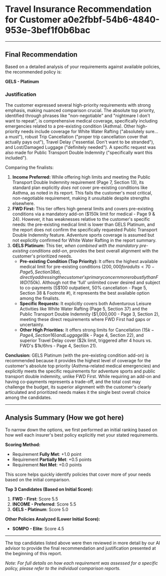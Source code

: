 # Travel Insurance Recommendation for Customer a0e2fbbf-54b6-4840-953e-3bef1f0b6bac

---

## Final Recommendation
Based on a detailed analysis of your requirements against available policies, the recommended policy is:

**GELS - Platinum**

### Justification
The customer expressed several high-priority requirements with strong emphasis, making nuanced comparison crucial. The absolute top priority, identified through phrases like "non-negotiable" and "nightmare I don't want to repeat", is comprehensive medical coverage, specifically including emergencies related to a pre-existing condition (Asthma). Other high-priority needs include coverage for White Water Rafting ("absolutely sure... a must"), robust Trip Cancellation ("proper trip cancellation cover that actually pays out"), Travel Delay ("essential. Don't want to be stranded"), and Lost/Damaged Luggage ("definitely needed"). A specific request was also made for Public Transport Double Indemnity ("specifically want this included").

Comparing the finalists:
1.  **Income Preferred:** While offering high limits and meeting the Public Transport Double Indemnity requirement (Page 7, Section 13), its standard plan explicitly *does not* cover pre-existing conditions like Asthma, as noted in its report. This fails the customer's most critical, non-negotiable requirement, making it unsuitable despite strengths elsewhere.
2.  **FWD First:** This tier offers high general limits and covers pre-existing conditions via a mandatory add-on ($150k limit for medical - Page 9 & 24). However, it has weaknesses relative to the customer's specific needs: the pre-existing medical limit is lower than GELS Platinum, and the report does not confirm the specifically requested Public Transport Double Indemnity feature. Adventure sports coverage is assumed but not explicitly confirmed for White Water Rafting in the report summary.
3.  **GELS Platinum:** This tier, *when combined with the mandatory pre-existing conditions add-on*, provides the best overall alignment with the customer's prioritized needs. 
    *   **Pre-existing Condition (Top Priority):** It offers the highest available medical limit for pre-existing conditions ($200,000 for adults <70 - Page 5, Section 38a), directly addressing the customer's primary concern more robustly than FWD ($150k). Although not the 'full' unlimited cover desired and subject to co-payments (S$100 outpatient, 50% cancellation - Page 5, Section 38 & Footnote #), it represents the best available option among the finalists.
    *   **Specific Requests:** It explicitly covers both Adventurous Leisure Activities like White Water Rafting (Page 5, Section 37) and the Public Transport Double Indemnity ($1,000,000 - Page 3, Section 2), meeting these direct requirements where FWD First had gaps or uncertainty.
    *   **Other High Priorities:** It offers strong limits for Cancellation ($15k - Page 4, Section 16) and Luggage ($8k - Page 4, Section 22), and superior Travel Delay cover ($2k limit, triggered after 4 hours vs. FWD's $1k/6hrs - Page 4, Section 21).

**Conclusion:** GELS Platinum (with the pre-existing condition add-on) is recommended because it provides the highest level of coverage for the customer's absolute top priority (Asthma-related medical emergencies) and explicitly meets the specific requirements for adventure sports and public transport double indemnity, unlike FWD First. While requiring an add-on and having co-payments represents a trade-off, and the total cost may challenge the budget, its superior alignment with the customer's clearly articulated and prioritized needs makes it the single best overall choice among the candidates.

---

## Analysis Summary (How we got here)
To narrow down the options, we first performed an initial ranking based on how well each insurer's best policy explicitly met your stated requirements.

**Scoring Method:**
- Requirement **Fully Met**: +1.0 point
- Requirement **Partially Met**: +0.5 points
- Requirement **Not Met**: +0.0 points

This score helps quickly identify policies that cover more of your needs based on the initial comparison.

**Top 3 Candidates (Based on Initial Score):**
1. **FWD - First**: Score 5.5
2. **INCOME - Preferred**: Score 5.5
3. **GELS - Platinum**: Score 5.0

**Other Policies Analyzed (Lower Initial Score):**
- **SOMPO - Elite**: Score 4.5

---

The top candidates listed above were then reviewed in more detail by our AI advisor to provide the final recommendation and justification presented at the beginning of this report.

*Note: For full details on how each requirement was assessed for a specific policy, please refer to the individual comparison reports.*